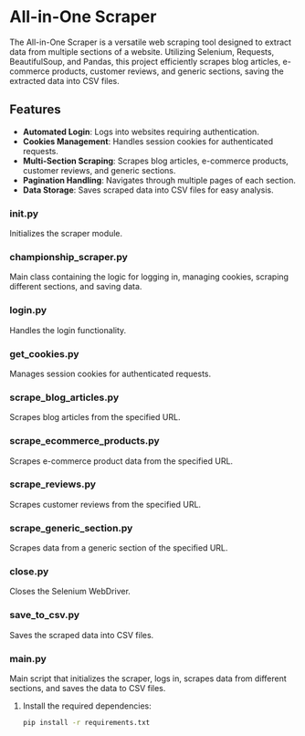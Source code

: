# All-in-One Scraper

The All-in-One Scraper is a versatile web scraping tool designed to extract data from multiple sections of a website. Utilizing Selenium, Requests, BeautifulSoup, and Pandas, this project efficiently scrapes blog articles, e-commerce products, customer reviews, and generic sections, saving the extracted data into CSV files.

## Features

- **Automated Login**: Logs into websites requiring authentication.
- **Cookies Management**: Handles session cookies for authenticated requests.
- **Multi-Section Scraping**: Scrapes blog articles, e-commerce products, customer reviews, and generic sections.
- **Pagination Handling**: Navigates through multiple pages of each section.
- **Data Storage**: Saves scraped data into CSV files for easy analysis.


### __init__.py

Initializes the scraper module.

### championship_scraper.py

Main class containing the logic for logging in, managing cookies, scraping different sections, and saving data.

### login.py

Handles the login functionality.

### get_cookies.py

Manages session cookies for authenticated requests.

### scrape_blog_articles.py

Scrapes blog articles from the specified URL.

### scrape_ecommerce_products.py

Scrapes e-commerce product data from the specified URL.

### scrape_reviews.py

Scrapes customer reviews from the specified URL.

### scrape_generic_section.py

Scrapes data from a generic section of the specified URL.

### close.py

Closes the Selenium WebDriver.

### save_to_csv.py

Saves the scraped data into CSV files.

### main.py

Main script that initializes the scraper, logs in, scrapes data from different sections, and saves the data to CSV files.



1. Install the required dependencies:
   ```sh
   pip install -r requirements.txt

